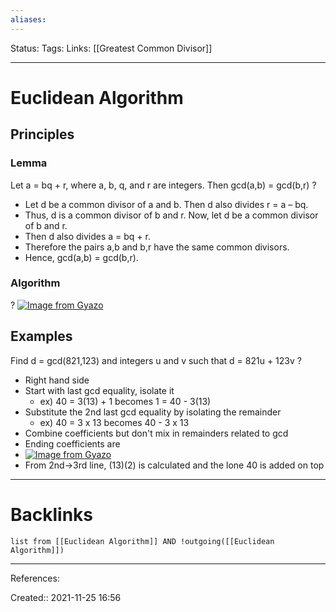 ```yaml
---
aliases:
---
```

Status:
Tags:
Links: [[Greatest Common Divisor]]
___

# Euclidean Algorithm

## Principles

### Lemma
Let a = bq + r, where a, b, q, and r are integers. Then gcd(a,b) = gcd(b,r)
?
- Let d be a common divisor of a and b. Then d also divides r = a – bq.
- Thus, d is a common divisor of b and r. Now, let d be a common divisor of b and r.
- Then d also divides a = bq + r.
- Therefore the pairs a,b and b,r have the same common divisors.
- Hence, gcd(a,b) = gcd(b,r).

### Algorithm
?
[![Image from Gyazo](https://i.gyazo.com/1d6f76fe2664b4c316808d5d76edd199.png)](https://gyazo.com/1d6f76fe2664b4c316808d5d76edd199)

## Examples
Find d = gcd(821,123) and integers u and v such that d = 821u + 123v
?
- Right hand side
- Start with last gcd equality, isolate it
	- ex) 40 = 3(13) + 1 becomes 1 = 40 - 3(13)
- Substitute the 2nd last gcd equality by isolating the remainder
	- ex) 40 = 3 x 13 becomes 40 - 3  x 13
- Combine coefficients but don't mix in remainders related to gcd
- Ending coefficients are 
- [![Image from Gyazo](https://i.gyazo.com/c23225549076be3ee07f38099782d76a.png)](https://gyazo.com/c23225549076be3ee07f38099782d76a)
- From 2nd->3rd line, (13)(2) is calculated and the lone 40 is added on top

___

# Backlinks
```dataview
list from [[Euclidean Algorithm]] AND !outgoing([[Euclidean Algorithm]])
```
___
References:

Created:: 2021-11-25 16:56
